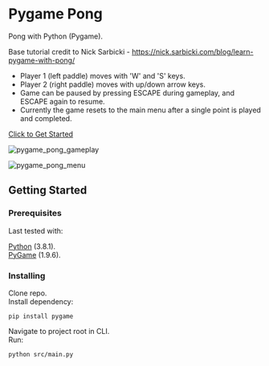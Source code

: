# Pygame Pong

Pong with Python (Pygame).

Base tutorial credit to Nick Sarbicki - https://nick.sarbicki.com/blog/learn-pygame-with-pong/

- Player 1 (left paddle) moves with 'W' and 'S' keys.
- Player 2 (right paddle) moves with up/down arrow keys.
- Game can be paused by pressing ESCAPE during gameplay, and ESCAPE again to resume.
- Currently the game resets to the main menu after a single point is played and completed.

[Click to Get Started](#getting-started)

![pygame_pong_gameplay](https://user-images.githubusercontent.com/42113905/63886534-b0d5c880-c9a8-11e9-85c0-9500db5f44de.png)

![pygame_pong_menu](https://user-images.githubusercontent.com/42113905/63886535-b16e5f00-c9a8-11e9-8179-fae7edbf9053.png)

## Getting Started

### Prerequisites

Last tested with:<br>

[Python](https://www.python.org/) (3.8.1).<br>
[PyGame](https://www.pygame.org/) (1.9.6).

### Installing

Clone repo.<br>
Install dependency:
```
pip install pygame
```
Navigate to project root in CLI.<br>
Run:
```
python src/main.py

```
